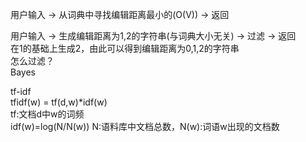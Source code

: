 用户输入 -> 从词典中寻找编辑距离最小的(O(V)) -> 返回   
   
   
用户输入 -> 生成编辑距离为1,2的字符串(与词典大小无关) -> 过滤 -> 返回   
在1的基础上生成2，由此可以得到编辑距离为0,1,2的字符串    
怎么过滤？   
Bayes    
    
    
tf-idf    
tfidf(w) = tf(d,w)\*idf(w)    
tf:文档d中w的词频   
idf(w)=log(N/N(w)) N:语料库中文档总数，N(w):词语w出现的文档数    
